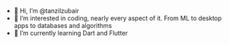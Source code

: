 - 👋 Hi, I’m @tanzilzubair
- 👀 I’m interested in coding, nearly every aspect of it. From ML to desktop apps to databases and algorithms
- 🌱 I’m currently learning Dart and Flutter
<!-- # Hello!👋
My name is Tanzil Zubair Bin Zaman, and I'm an amaetuer software developer and all-around tech-obsessed person. Coding - and minor hardware dabblings here and there - have been my passion for as long as I can remember, and I am deeply fasicnated by every aspect of them: From ML to systems software, from IBM's quantum computers to Raspberry Pis.

Currently, I've been devoted to making some passion projects of mine get off the ground and up and running! 

# ✍️ Blog & Writing
Apart from coding, I've been an avid fan of the written word for just about as long as I've been able to comprehend it, and over the years, I've ~~devoured~~ _uhh, read_ countless books, and have even written for and won several writing competitions over the years.

From the timeless and genre-defining works of Isaac Asimov and Frank Herbert, to the I am _convinced_ classic-to-be works of Brandon Sanderson, these books have entertained and given me companionship, and perhaps most importantly, shown me the value of not just seeing what _is_, but what _could be_.

I maintain and write sporadically for a blog over at [tanzilzubair.tech](tanzilzubair.tech). -->

